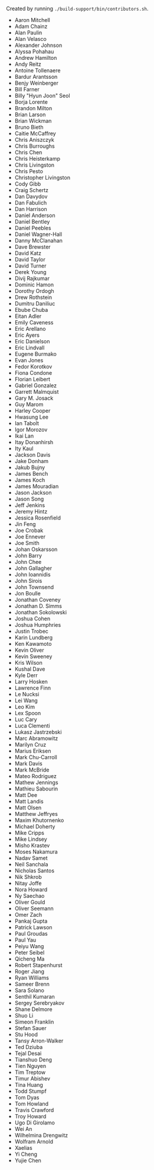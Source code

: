 Created by running `./build-support/bin/contributors.sh`.

+ Aaron Mitchell
+ Adam Chainz
+ Alan Paulin
+ Alan Velasco
+ Alexander Johnson
+ Alyssa Pohahau
+ Andrew Hamilton
+ Andy Reitz
+ Antoine Tollenaere
+ Bardur Arantsson
+ Benjy Weinberger
+ Bill Farner
+ Billy "Hyun Joon" Seol
+ Borja Lorente
+ Brandon Milton
+ Brian Larson
+ Brian Wickman
+ Bruno Bieth
+ Caitie McCaffrey
+ Chris Aniszczyk
+ Chris Burroughs
+ Chris Chen
+ Chris Heisterkamp
+ Chris Livingston
+ Chris Pesto
+ Christopher Livingston
+ Cody Gibb
+ Craig Schertz
+ Dan Davydov
+ Dan Fabulich
+ Dan Harrison
+ Daniel Anderson
+ Daniel Bentley
+ Daniel Peebles
+ Daniel Wagner-Hall
+ Danny McClanahan
+ Dave Brewster
+ David Katz
+ David Taylor
+ David Turner
+ Derek Young
+ Divij Rajkumar
+ Dominic Hamon
+ Dorothy Ordogh
+ Drew Rothstein
+ Dumitru Daniliuc
+ Ebube Chuba
+ Eitan Adler
+ Emily Caveness
+ Eric Arellano
+ Eric Ayers
+ Eric Danielson
+ Eric Lindvall
+ Eugene Burmako
+ Evan Jones
+ Fedor Korotkov
+ Fiona Condone
+ Florian Leibert
+ Gabriel Gonzalez
+ Garrett Malmquist
+ Gary M. Josack
+ Guy Marom
+ Harley Cooper
+ Hwasung Lee
+ Ian Tabolt
+ Igor Morozov
+ Ikai Lan
+ Itay Donanhirsh
+ Ity Kaul
+ Jackson Davis
+ Jake Donham
+ Jakub Bujny
+ James Bench
+ James Koch
+ James Mouradian
+ Jason Jackson
+ Jason Song
+ Jeff Jenkins
+ Jeremy Hintz
+ Jessica Rosenfield
+ Jin Feng
+ Joe Crobak
+ Joe Ennever
+ Joe Smith
+ Johan Oskarsson
+ John Barry
+ John Chee
+ John Gallagher
+ John Ioannidis
+ John Sirois
+ John Townsend
+ Jon Boulle
+ Jonathan Coveney
+ Jonathan D. Simms
+ Jonathan Sokolowski
+ Joshua Cohen
+ Joshua Humphries
+ Justin Trobec
+ Karin Lundberg
+ Ken Kawamoto
+ Kevin Oliver
+ Kevin Sweeney
+ Kris Wilson
+ Kushal Dave
+ Kyle Derr
+ Larry Hosken
+ Lawrence Finn
+ Le Nucksi
+ Lei Wang
+ Leo Kim
+ Lex Spoon
+ Luc Cary
+ Luca Clementi
+ Lukasz Jastrzebski
+ Marc Abramowitz
+ Marilyn Cruz
+ Marius Eriksen
+ Mark Chu-Carroll
+ Mark Davis
+ Mark McBride
+ Mateo Rodriguez
+ Mathew Jennings
+ Mathieu Sabourin
+ Matt Dee
+ Matt Landis
+ Matt Olsen
+ Matthew Jeffryes
+ Maxim Khutornenko
+ Michael Doherty
+ Mike Cripps
+ Mike Lindsey
+ Misho Krastev
+ Moses Nakamura
+ Nadav Samet
+ Neil Sanchala
+ Nicholas Santos
+ Nik Shkrob
+ Nitay Joffe
+ Nora Howard
+ Ny Saechao
+ Oliver Gould
+ Oliver Seemann
+ Omer Zach
+ Pankaj Gupta
+ Patrick Lawson
+ Paul Groudas
+ Paul Yau
+ Peiyu Wang
+ Peter Seibel
+ Qicheng Ma
+ Robert Stapenhurst
+ Roger Jiang
+ Ryan Williams
+ Sameer Brenn
+ Sara Solano
+ Senthil Kumaran
+ Sergey Serebryakov
+ Shane Delmore
+ Shuo Li
+ Simeon Franklin
+ Stefan Sauer
+ Stu Hood
+ Tansy Arron-Walker
+ Ted Dziuba
+ Tejal Desai
+ Tianshuo Deng
+ Tien Nguyen
+ Tim Treptow
+ Timur Abishev
+ Tina Huang
+ Todd Stumpf
+ Tom Dyas
+ Tom Howland
+ Travis Crawford
+ Troy Howard
+ Ugo Di Girolamo
+ Wei An
+ Wilhelmina Drengwitz
+ Wolfram Arnold
+ Xaelias
+ Yi Cheng
+ Yujie Chen
